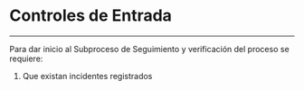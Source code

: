# Controles de Entrada

---

Para dar inicio al Subproceso de Seguimiento y verificación del proceso se requiere:

1. Que existan incidentes registrados



